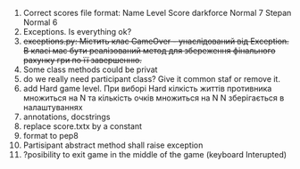 1. Correct scores file format:
Name    Level	Score
darkforce   Normal	7
Stepan	Normal	6
2. Exceptions. Is everything ok?
3. ~~exceptions.py: Містить клас GameOver - унаслідований від Exception. В класі має бути реалізований метод для збереження фінального рахунку гри по її завершенню.~~
4. Some class methods could be privat
5. do we really need participant class? Give it common staf or remove it.
6. add Hard game level. При виборі Hard кілкість життів противника множиться на N та кількість очків множиться на N
N зберігається в налаштуваннях
7. annotations, docstrings
8. replace score.txtx by a constant
9. format to pep8
10. Partisipant abstract method shall raise exception
11. ?posibility to exit game in the middle of the game (keyboard Interupted)
